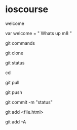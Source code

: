 # ioscourse

welcome

var welcome = " Whats up m8 "

git commands 

git clone <URL>

git status 

cd <fileName>

git pull 

git push 

git commit -m "status"

git add <file.html>

git add -A

